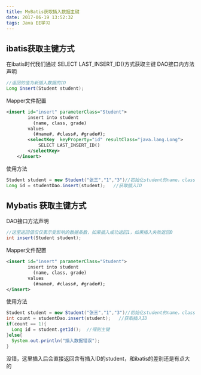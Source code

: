 ```yaml
---
title: MyBatis获取插入数据主键
date: 2017-06-19 13:52:32
tags: Java EE学习
---
```


## ibatis获取主键方式
在ibatis时代我们通过  SELECT LAST_INSERT_ID()方式获取主键
DAO接口内方法声明
```java
//返回的值为新插入数据的ID
Long insert(Student student);
```
Mapper文件配置
```xml
<insert id="insert" parameterClass="Student">
        insert into student
          (name, class, grade)
        values
          (#name#, #class#, #grade#);
        <selectKey  keyProperty="id" resultClass="java.lang.Long">
            SELECT LAST_INSERT_ID()
        </selectKey>
    </insert>
```

使用方法
```java
Student student = new Student("张三","1","3")//初始化student的name，class，grade
Long id = studentDao.insert(student);   //获取插入ID
```

<!-- more -->

## Mybatis 获取主键方式
DAO接口方法声明
```java
//这里返回值仅仅表示受影响的数据条数，如果插入成功返回1，如果插入失败返回0
int insert(Student student);
```
Mapper文件配置
```xml
<insert id="insert" parameterClass="Student">
        insert into student
          (name, class, grade)
        values
          (#name#, #class#, #grade#);
</insert>
```

使用方法
```java
Student student = new Student("张三","1","3")//初始化student的name，class，grade
int count = studentDao.insert(student);   //获取插入ID
if(count == 1){
  Long id = student.getId();  //得到主键
}else{
  System.out.println("插入数据错误");
}
```
没错，这里插入后会直接返回含有插入ID的student，和ibatis的差别还是有点大的

